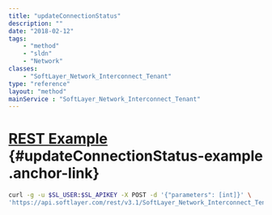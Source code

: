 ```yaml
---
title: "updateConnectionStatus"
description: ""
date: "2018-02-12"
tags:
    - "method"
    - "sldn"
    - "Network"
classes:
    - "SoftLayer_Network_Interconnect_Tenant"
type: "reference"
layout: "method"
mainService : "SoftLayer_Network_Interconnect_Tenant"
---
```


# [REST Example](#updateConnectionStatus-example) <a href="/article/rest/"><i class="fas fa-question"></i></a> {#updateConnectionStatus-example .anchor-link} 
```bash
curl -g -u $SL_USER:$SL_APIKEY -X POST -d '{"parameters": [int]}' \
'https://api.softlayer.com/rest/v3.1/SoftLayer_Network_Interconnect_Tenant/updateConnectionStatus'
```

